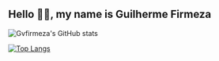## Hello 👋🏼, my name is Guilherme Firmeza

![Gvfirmeza's GitHub stats](https://github-readme-stats.vercel.app/api?username=gvfirmeza&theme=dark&hide=stars&show_icons=true&ring_color=79ff97)

[![Top Langs](https://github-readme-stats.vercel.app/api/top-langs/?username=gvfirmeza&layout=compact&theme=dark&hide_progress=true)](https://github.com/anuraghazra/github-readme-stats)





